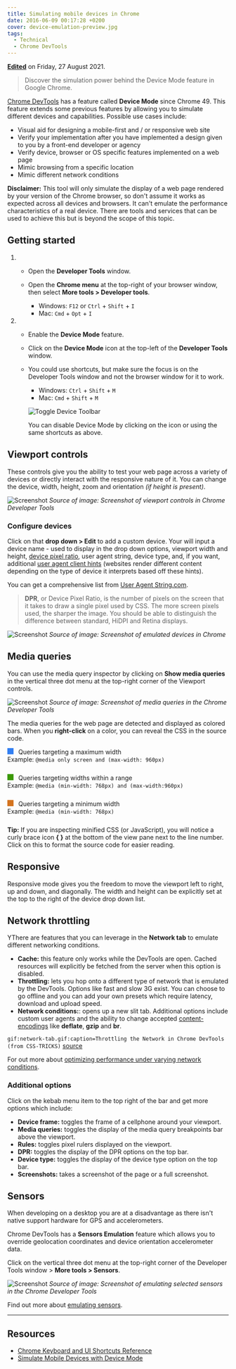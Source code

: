 ```yaml
---
title: Simulating mobile devices in Chrome
date: 2016-06-09 00:17:28 +0200
cover: device-emulation-preview.jpg
tags:
  - Technical
  - Chrome DevTools
---
```


**[Edited](https://github.com/cbillowes/curious-programmer-titanium/blob/master/articles/2016/2016-06-09-simulating-mobile-devices-in-chrome/index.md)**
on Friday, 27 August 2021.

> Discover the simulation power behind the Device Mode feature in Google Chrome.

[Chrome DevTools](https://developers.google.com/web/tools/chrome-devtools)
has a feature called **Device Mode** since Chrome 49.
This feature extends some previous features by allowing you to simulate
different devices and capabilities. Possible use cases include:

- Visual aid for designing a mobile-first and / or responsive web site
- Verify your implementation after you have implemented a design given to
  you by a front-end developer or agency
- Verify device, browser or OS specific features implemented on a web page
- Mimic browsing from a specific location
- Mimic different network conditions

**Disclaimer:** This tool will only simulate the display of a web page
rendered by your version of the Chrome browser, so don't assume it works as expected
across all devices and browsers. It can't emulate the performance
characteristics of a real device. There are tools and services that can be
used to achieve this but is beyond the scope of this topic.

## Getting started

1.  - Open the **Developer Tools** window.

    - Open the **Chrome menu**
      at the top-right of your browser window, then select
      **More tools > Developer tools**.
      - Windows: `F12` or `Ctrl` + `Shift` + `I`
      - Mac: `Cmd` + `Opt` + `I`

2.  - Enable the **Device Mode** feature.

    - Click on the **Device Mode**
      icon at the top-left of the **Developer Tools** window.

    - You could use shortcuts, but make sure the focus is on the Developer Tools
      window and not the browser window for it to work.

      - Windows: `Ctrl` + `Shift` + `M`
      - Mac: `Cmd` + `Shift` + `M`

      ![Toggle Device Toolbar](device-toggle.png)

      You can disable Device Mode by clicking on the icon or using the same
      shortcuts as above.

## Viewport controls

These controls give you the ability to test your web page across a variety of
devices or directly interact with the responsive nature of it. You can change
the device, width, height, zoom and orientation _(if height is present)_.

![Screenshot](./viewport-controls.jpg 'iPad device selected through the Viewport controls')
_Source of image: Screenshot of viewport controls in Chrome Developer Tools_

### Configure devices

Click on that **drop down > Edit** to add a custom device. Your will input a device name - used to display
in the drop down options, viewport width and height,
[device pixel ratio](https://developer.mozilla.org/en-US/docs/Web/API/Window/devicePixelRatio),
user agent string, device type, and, if you want, additional
[user agent client hints](https://web.dev/user-agent-client-hints/) (websites render different content depending on the
type of device it interprets based off these hints).

You can get a comprehensive list from
[User Agent String.com](http://www.useragentstring.com/).

> **DPR**, or Device Pixel Ratio, is the number of pixels on the screen that
> it takes to draw a single pixel used by CSS. The more screen pixels used, the
> sharper the image. You should be able to distinguish the difference between standard, HiDPI and Retina displays.

![Screenshot](./emulated-devices.jpg 'Selected Galaxy Note 3 and Galaxy Note II in emulated devices to add them to the list of devices')
_Source of image: Screenshot of emulated devices in Chrome_

## Media queries

You can use the media query inspector by clicking on **Show media queries** in
the vertical three dot menu at the top-right corner of the Viewport controls.

![Screenshot](./show-media-queries.jpg 'Media queries inspector on iPad display')
_Source of image: Screenshot of media queries in the Chrome Developer Tools_

The media queries for the web page are detected and displayed as colored bars.
When you **right-click** on a color, you can reveal the CSS in the source code.

<div style="margin-bottom: 25px;">
  <span style="width: 1em; height: 1em; background-color: #327ff2; display: inline-block; margin-right: 0.5em;"></span>
  Queries targeting a maximum width<br/>
  Example: <code>@media only screen and (max-width: 960px)</code>
</div>
<div style="margin-bottom: 25px;">
  <span style="width: 1em; height: 1em; background-color: #3b9903; display: inline-block; margin-right: 0.5em;"></span>
  Queries targeting widths within a range<br/>
  Example: <code>@media (min-width: 768px) and (max-width:960px)</code>
</div>
<div style="margin-bottom: 25px;">
  <span style="width: 1em; height: 1em; background-color: #d4731f; display: inline-block; margin-right: 0.5em;"></span>
  Queries targeting a minimum width<br/>
  Example: <code>@media (min-width: 768px)</code>
</div>

**Tip:** If you are inspecting minified CSS (or JavaScript), you will notice
a curly brace icon **{ }** at the bottom of the view pane next to the line number.
Click on this to format the source code for easier reading.

## Responsive

Responsive mode gives you the freedom to move the viewport left to right, up and down, and diagonally.
The width and height can be explicitly set at the top to the right of the device drop down list.

## Network throttling

YThere are features that you can leverage in the **Network tab**
to emulate different networking conditions.

- **Cache:** this feature only works while the DevTools are open.
  Cached resources will explicitly be fetched from the server when this
  option is disabled.
- **Throttling:** lets you hop onto a different type of network that is
  emulated by the DevTools. Options like fast and slow 3G exist. You can
  choose to go offline and you can add your own presets which require
  latency, download and upload speed.
- **Network conditions:**: opens up a new slit tab. Additional options include
  custom user agents and the ability to change accepted
  [content-encodings](https://developer.mozilla.org/en-US/docs/Web/HTTP/Headers/Content-Encoding)
  like **deflate**, **gzip** and **br**.

`gif:network-tab.gif:caption=Throttling the Network in Chrome DevTools (from CSS-TRICKS)`
[source](https://css-tricks.com/throttling-the-network/)

For out more about
[optimizing performance under varying network conditions](https://developer.chrome.com/docs/devtools/network/).

### Additional options

Click on the kebab menu item to the top right of the bar and get more options which include:

- **Device frame:** toggles the frame of a cellphone around your viewport.
- **Media queries:** toggles the display of the media query breakpoints bar above the viewport.
- **Rules:** toggles pixel rulers displayed on the viewport.
- **DPR:** toggles the display of the DPR options on the top bar.
- **Device type:** toggles the display of the device type option on the top bar.
- **Screenshots:** takes a screenshot of the page or a full screenshot.

## Sensors

When developing on a desktop you are at a disadvantage as there isn't native
support hardware for GPS and accelerometers.

Chrome DevTools has a **Sensors Emulation** feature which allows you to
override geolocation coordinates and device orientation accelerometer data.

Click on the vertical three dot menu at the top-right corner of the Developer Tools
window > **More tools > Sensors**.

![Screenshot](./sensors.jpg 'Enabled emulate geolocation coordinates and device orientation selected in sensors tab with default data')
_Source of image: Screenshot of emulating selected sensors in the Chrome Developer Tools_

Find out more about [emulating sensors](https://developer.chrome.com/docs/devtools/device-mode/).

---

## Resources

- [Chrome Keyboard and UI Shortcuts Reference](https://developers.google.com/web/tools/chrome-devtools/iterate/inspect-styles/shortcuts)
- [Simulate Mobile Devices with Device Mode](https://developers.google.com/web/tools/chrome-devtools/iterate/device-mode/)
